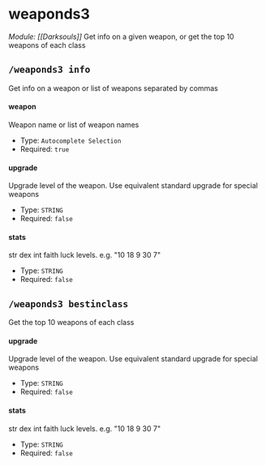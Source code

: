 # weaponds3
*Module: [[Darksouls]]*
Get info on a given weapon, or get the top 10 weapons of each class
## `/weaponds3 info`
Get info on a weapon or list of weapons separated by commas
#### weapon
Weapon name or list of weapon names
- Type: `Autocomplete Selection`
- Required: `true`
#### upgrade
Upgrade level of the weapon. Use equivalent standard upgrade for special weapons
- Type: `STRING`
- Required: `false`
#### stats
str dex int faith luck levels. e.g. "10 18 9 30 7"
- Type: `STRING`
- Required: `false`
## `/weaponds3 bestinclass`
Get the top 10 weapons of each class
#### upgrade
Upgrade level of the weapon. Use equivalent standard upgrade for special weapons
- Type: `STRING`
- Required: `false`
#### stats
str dex int faith luck levels. e.g. "10 18 9 30 7"
- Type: `STRING`
- Required: `false`